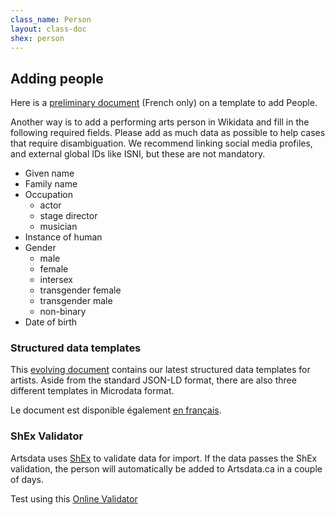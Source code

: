 ```yaml
---
class_name: Person
layout: class-doc
shex: person
---
```


## Adding people

Here is a [preliminary document](https://docs.google.com/document/d/1GsMstjpbTYBqVtbR8bM5fHmJpz4yL7PIQxrixcxlSPo/edit) (French only) on a template to add People.

Another way is to add a performing arts person in Wikidata and fill in the following required fields. Please add as much data as possible to help cases that require disambiguation.  We recommend linking social media profiles, and external global IDs like ISNI, but these are not mandatory. 

* Given name
* Family name
* Occupation
  * actor
  * stage director
  * musician
* Instance of human
* Gender
  * male
  * female
  * intersex
  * transgender female
  * transgender male
  * non-binary
* Date of birth

### Structured data templates

This [evolving document](https://docs.google.com/document/d/1izeqwhezGme0kE_Q0wLN16C6wVrWQtRym6-7zqvaTeA/edit?usp=sharing) contains our latest structured data templates for artists. Aside from the standard JSON-LD format, there are also three different templates in Microdata format.

Le document est disponible également [en français](https://docs.google.com/document/d/1GsMstjpbTYBqVtbR8bM5fHmJpz4yL7PIQxrixcxlSPo/edit?usp=sharing).


###  ShEx Validator 

Artsdata uses [ShEx](https://shex.io) to validate data for import. If the data passes the ShEx validation, the person will automatically be added to Artsdata.ca in a couple of days.

Test using this [Online Validator](https://shex-simple.toolforge.org/wikidata/packages/shex-webapp/doc/shex-simple.html?data=Endpoint:%20https://query.wikidata.org/sparql&hideData&manifest=[]&textMapIsSparqlQuery&schemaURL=https://raw.githubusercontent.com/culturecreates/artsdata-data-model/master/shex/wikidata_person.shex)


